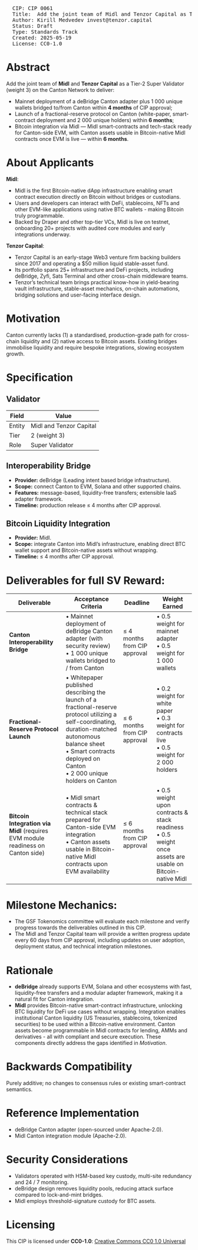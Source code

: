 <pre>
  CIP: CIP 0061
  Title:  Add the joint team of Midl and Tenzor Capital as Tier-2 Super Validator and Deliver Interoperability & Bitcoin Liquidity for the Canton Network
  Author: Kirill Medvedev invest@tenzor.capital
  Status: Draft 
  Type: Standards Track 
  Created: 2025-05-19
  License: CC0-1.0
</pre>

# Abstract
Add the joint team of **Midl** and **Tenzor Capital** as a Tier-2 Super Validator (weight 3) on the Canton Network to deliver:

* Mainnet deployment of a deBridge Canton adapter plus 1 000 unique wallets bridged to/from Canton within **4 months** of CIP approval; 
* Launch of a fractional-reserve protocol on Canton (white-paper, smart-contract deployment and 2 000 unique holders) within **6 months**; 
* Bitcoin integration via Midl — Midl smart-contracts and tech-stack ready for Canton-side EVM, with Canton assets usable in Bitcoin-native Midl contracts once EVM is live — within **6 months**.

# About Applicants
**Midl**:
* Midl is the first Bitcoin-native dApp infrastructure enabling smart contract execution directly on Bitcoin without bridges or custodians.
* Users and developers can interact with DeFi, stablecoins, NFTs and other EVM-like applications using native BTC wallets - making Bitcoin truly programmable.
* Backed by Draper and other top-tier VCs, Midl is live on testnet, onboarding 20+ projects with audited core modules and early integrations underway.

**Tenzor Capital**:
* Tenzor Capital is an early-stage Web3 venture firm backing builders since 2017 and operating a $50 million liquid stable-asset fund.
* Its portfolio spans 25+ infrastructure and DeFi projects, including deBridge, Zyfi, Sats Terminal and other cross-chain middleware teams.
* Tenzor’s technical team brings practical know-how in yield-bearing vault infrastructure, stable-asset mechanics, on-chain automations, bridging solutions and user-facing interface design.

# Motivation
Canton currently lacks (1) a standardised, production-grade path for cross-chain liquidity and (2) native access to Bitcoin assets. Existing bridges immobilise liquidity and require bespoke integrations, slowing ecosystem growth.

# Specification

## Validator
| Field        | Value                                 |
|--------------|---------------------------------------|
| Entity       | Midl and Tenzor Capital                      |
| Tier         | 2 (weight 3)                          |
| Role         | Super Validator                       |

## Interoperability Bridge
* **Provider:** deBridge (Leading intent based bridge infrastructure).  
* **Scope:** connect Canton to EVM, Solana and other supported chains.  
* **Features:** message-based, liquidity-free transfers; extensible IaaS adapter framework.  
* **Timeline:** production release ≤ 4 months after CIP approval.

## Bitcoin Liquidity Integration
* **Provider:** Midl.  
* **Scope:** integrate Canton into Midl’s infrastructure, enabling direct BTC wallet support and Bitcoin-native assets without wrapping.  
* **Timeline:** ≤ 4 months after CIP approval.

# Deliverables for full SV Reward:

| Deliverable | Acceptance Criteria | Deadline | Weight Earned |
|-------------|---------------------|----------|---------------|
| **Canton Interoperability Bridge** | • Mainnet deployment of deBridge Canton adapter (with security review)<br>• 1 000 unique wallets bridged to / from Canton | ≤ 4 months from CIP approval | • 0.5 weight for mainnet adapter<br>• 0.5 weight for 1 000 wallets |
| **Fractional-Reserve Protocol Launch** | • Whitepaper published describing the launch of a fractional-reserve protocol utilizing a self-coordinating, duration-matched autonomous balance sheet<br>• Smart contracts deployed on Canton<br>• 2 000 unique holders on Canton | ≤ 6 months from CIP approval | • 0.2 weight for white paper<br>• 0.3 weight for contracts live<br>• 0.5 weight for 2 000 holders |
| **Bitcoin Integration via Midl** (requires EVM module readiness on Canton side) | • Midl smart contracts & technical stack prepared for Canton-side EVM integration<br>• Canton assets usable in Bitcoin-native Midl contracts upon EVM availability | ≤ 6 months from CIP approval | • 0.5 weight upon contracts & stack readiness<br>• 0.5 weight once assets are usable on Bitcoin-native Midl |

# Milestone Mechanics:
* The GSF Tokenomics committee will evaluate each milestone and verify progress towards the deliverables outlined in this CIP.
* The Midl and Tenzor Capital team will provide a written progress update every 60 days from CIP approval, including updates on user adoption, deployment status, and technical integration milestones.


# Rationale
* **deBridge** already supports EVM, Solana and other ecosystems with fast, liquidity-free transfers and a modular adapter framework, making it a natural fit for Canton integration.  
* **Midl** provides Bitcoin-native smart-contract infrastructure, unlocking BTC liquidity for DeFi use cases without wrapping. Integration enables institutional Canton liquidity (US Treasuries, stablecoins, tokenized securities) to be used within a Bitcoin-native environment. Canton assets become programmable in Midl contracts for lending, AMMs and derivatives - all with compliant and secure execution.
These components directly address the gaps identified in *Motivation*.

# Backwards Compatibility
Purely additive; no changes to consensus rules or existing smart-contract semantics.

# Reference Implementation
* deBridge Canton adapter (open-sourced under Apache-2.0).  
* Midl Canton integration module (Apache-2.0).

# Security Considerations
* Validators operated with HSM-based key custody, multi-site redundancy and 24 / 7 monitoring.  
* deBridge design removes liquidity pools, reducing attack surface compared to lock-and-mint bridges.  
* Midl employs threshold-signature custody for BTC assets.

# Licensing
This CIP is licensed under **CC0-1.0**: [Creative Commons CC0 1.0 Universal](https://creativecommons.org/publicdomain/zero/1.0/)



